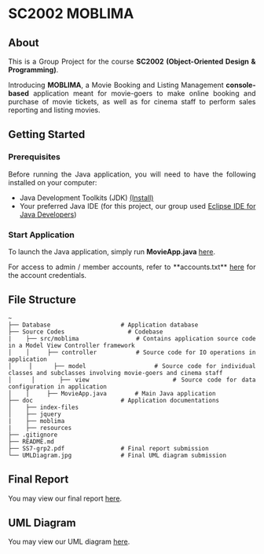 # SC2002 MOBLIMA

## About
<div align="justify">
    
This is a Group Project for the course **SC2002 (Object-Oriented Design & Programming)**. 
<p></p>
    
Introducing **MOBLIMA**, a Movie Booking and Listing Management **console-based** application meant for movie-goers to make online booking and purchase of movie tickets, as well as for cinema staff to perform sales reporting and listing movies.
</div>

## Getting Started

### Prerequisites
<div align="justify">
Before running the Java application, you will need to have the following installed on your computer:
    
- Java Development Toolkits (JDK) <a href="https://www.oracle.com/sg/java/technologies/downloads/">(Install)</a>
- Your preferred Java IDE (for this project, our group used <a href="https://www.eclipse.org/downloads/">Eclipse IDE for Java Developers</a>)
</div>

### Start Application
<div align="justify">
    
To launch the Java application, simply run **MovieApp.java** <a href="/Source Codes/src/moblima">here</a>.
<p></p>
For access to admin / member accounts, refer to **accounts.txt** <a href="/Database">here</a> for the account credentials.

## File Structure
```
~
├── Database                    # Application database
├── Source Codes                  # Codebase
|    ├── src/moblima                # Contains application source code in a Model View Controller framework
│    │     ├── controller           # Source code for IO operations in application
│    │     ├── model                # Source code for individual classes and subclasses involving movie-goers and cinema staff
│    │     ├── view                 # Source code for data configuration in application
│    │     ├── MovieApp.java        # Main Java application
├── doc                         # Application documentations
│    ├── index-files                
│    ├── jquery                    
|    ├── moblima                   
|    ├── resources                  
├── .gitignore
├── README.md
├── SS7-grp2.pdf                # Final report submission     
└── UMLDiagram.jpg              # Final UML diagram submission
```

## Final Report   
You may view our final report <a href="/SS7-grp2.pdf">here</a>.

## UML Diagram   
You may view our UML diagram <a href="/UMLDiagrams">here</a>.
